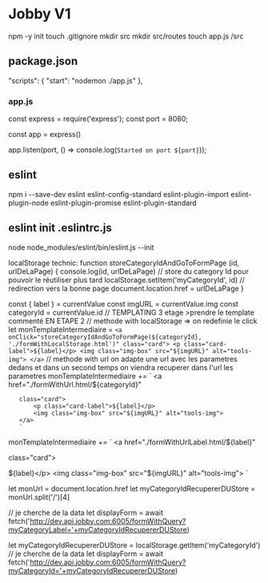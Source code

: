 # Jobby V1

npm -y init
touch .gitignore
mkdir src
mkdir src/routes
touch app.js /src

## package.json 

"scripts": {
    "start": "nodemon ./app.js"
  },

### app.js

const express = require('express');
const port = 8080;

const app = express()



app.listen(port, () => console.log(`Started on port ${port}`));


## eslint

npm i --save-dev eslint     eslint-config-standard     eslint-plugin-import     eslint-plugin-node     eslint-plugin-promise     eslint-plugin-standard

## eslint init .eslintrc.js

node node_modules/eslint/bin/eslint.js --init

<!-- ---------------------------------------------------------------------------------------------------- -->
localStorage technic:
function storeCategoryIdAndGoToFormPage (id, urlDeLaPage) {
 console.log(id, urlDeLaPage)
 // store du category Id pour pouvoir le réutiliser plus tard
 localStorage.setItem('myCategoryId', id)
 // redirection vers la bonne page
 document.location.href = urlDeLaPage
}



const { label } = currentValue
   const imgURL = currentValue.img
   const categoryId = currentValue.id
   // TEMPLATING 3 etage >prendre le template commenté EN ETAPE 2
   // methode with localStorage => on redefinie le click
   let monTemplateIntermediaire = `
           <a
               onClick="storeCategoryIdAndGoToFormPage(${categoryId}, './formWithLocalStorage.html')"
               class="card">
               <p class="card-label">${label}</p>
               <img class="img-box" src="${imgURL}" alt="tools-img">
           </a>
   `
   // methode with url on adapte une url avec les parametres dedans et dans un second temps on viendra recuperer dans l'url les parametres
   monTemplateIntermediaire += `
           <a href="./formWithUrl.html/${categoryId}"

       class="card">
           <p class="card-label">${label}</p>
           <img class="img-box" src="${imgURL}" alt="tools-img">
       </a>
       `
   monTemplateIntermediaire += `
       <a href="./formWithUrlLabel.html/${label}"

   class="card">
       <p class="card-label">${label}</p>
       <img class="img-box" src="${imgURL}" alt="tools-img">
   </a>
   `
<!-- url -->

let monUrl = document.location.href
let myCategoryIdRecupererDUStore = monUrl.split('/')[4]

 // je cherche de la data
 let displayForm = await fetch('http://dev.api.jobby.com:6005/formWithQuery?myCategoryLabel='+myCategoryIdRecupererDUStore)


 <!-- local storage -->
 
let myCategoryIdRecupererDUStore = localStorage.getItem('myCategoryId')
 // je cherche de la data
 let displayForm = await fetch('http://dev.api.jobby.com:6005/formWithQuery?myCategoryId='+myCategoryIdRecupererDUStore)